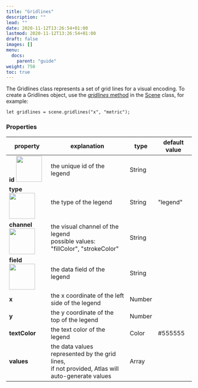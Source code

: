 ```yaml
---
title: "Gridlines"
description: ""
lead: ""
date: 2020-11-12T13:26:54+01:00
lastmod: 2020-11-12T13:26:54+01:00
draft: false
images: []
menu:
  docs:
    parent: "guide"
weight: 750
toc: true
---
```


The Gridlines class represents a set of grid lines for a visual encoding. To create a Gridlines object, use the [_gridlines_ method](../../group/scene/#methods-create-guides) in the [Scene](../../group/scene/) class, for example:

    let gridlines = scene.gridlines("x", "metric");

### Properties
| property |  explanation   | type | default value |
| --- | --- | --- | --- |
|**id** <img width="70px" src="../../readonly.png">| the unique id of the legend | String |  | 
|**type** <img width="70px" src="../../readonly.png"> | the type of the legend | String | "legend" | 
|**channel** <img width="70px" src="../../readonly.png">| the visual channel of the legend<br>possible values: "fillColor", "strokeColor" | String | | 
|**field** <img width="70px" src="../../readonly.png">| the data field of the legend | String | | 
|**x**| the x coordinate of the left side of the legend | Number | | 
|**y**| the y coordinate of the top of the legend | Number | | 
|**textColor**| the text color of the legend | Color | #555555 | 
|**values** | the data values represented by the grid lines,<br>if not provided, Atlas will auto-generate values | Array | | 
